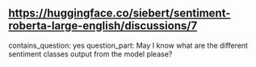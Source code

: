 ## https://huggingface.co/siebert/sentiment-roberta-large-english/discussions/7

contains_question: yes
question_part: May I know what are the different sentiment classes output from the model please?